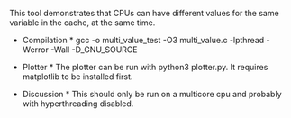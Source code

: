 This tool demonstrates that CPUs can have different values for the same variable in the cache, at
the same time. 

* Compilation *
gcc -o multi_value_test -O3 multi_value.c -lpthread -Werror -Wall -D_GNU_SOURCE

* Plotter * 
The plotter can be run with python3 plotter.py. It requires matplotlib to be installed first.

* Discussion *
This should only be run on a multicore cpu and probably with hyperthreading disabled.
